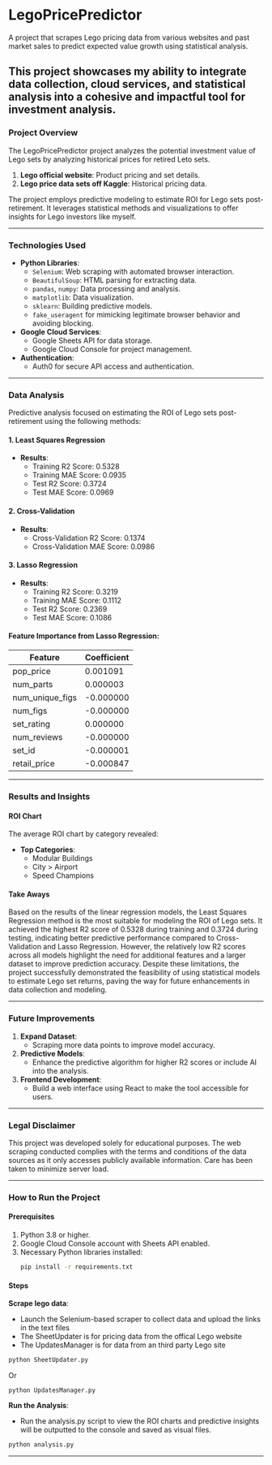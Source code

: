 
# LegoPricePredictor

A project that scrapes Lego pricing data from various websites and past market sales to predict expected value growth using statistical analysis. 

This project showcases my ability to integrate data collection, cloud services, and statistical analysis into a cohesive and impactful tool for investment analysis.
---

### Project Overview
The LegoPricePredictor project analyzes the potential investment value of Lego sets by analyzing historical prices for retired Leto sets. 

1. **Lego official website**: Product pricing and set details.
2. **Lego price data sets off Kaggle**: Historical pricing data. 

The project employs predictive modeling to estimate ROI for Lego sets post-retirement. It leverages statistical methods and visualizations to offer insights for Lego investors like myself.

---

### Technologies Used
- **Python Libraries**:
  - `Selenium`: Web scraping with automated browser interaction.
  - `BeautifulSoup`: HTML parsing for extracting data.
  - `pandas`, `numpy`: Data processing and analysis.
  - `matplotlib`: Data visualization.
  - `sklearn`: Building predictive models.
  - `fake_useragent` for mimicking legitimate browser behavior and avoiding blocking.
- **Google Cloud Services**:
  - Google Sheets API for data storage.
  - Google Cloud Console for project management.
- **Authentication**:
  - Auth0 for secure API access and authentication.

---

### Data Analysis
Predictive analysis focused on estimating the ROI of Lego sets post-retirement using the following methods:

#### 1. Least Squares Regression
- **Results**:
  - Training R2 Score: 0.5328
  - Training MAE Score: 0.0935
  - Test R2 Score: 0.3724
  - Test MAE Score: 0.0969

#### 2. Cross-Validation
- **Results**:
  - Cross-Validation R2 Score: 0.1374
  - Cross-Validation MAE Score: 0.0986

#### 3. Lasso Regression
- **Results**:
  - Training R2 Score: 0.3219
  - Training MAE Score: 0.1112
  - Test R2 Score: 0.2369
  - Test MAE Score: 0.1086

#### Feature Importance from Lasso Regression:
| Feature             | Coefficient   |
|---------------------|---------------|
| pop_price          | 0.001091      |
| num_parts          | 0.000003      |
| num_unique_figs    | -0.000000     |
| num_figs           | -0.000000     |
| set_rating         | 0.000000      |
| num_reviews        | -0.000000     |
| set_id             | -0.000001     |
| retail_price       | -0.000847     |

---

### Results and Insights
#### ROI Chart
The average ROI chart by category revealed:
- **Top Categories**:
  - Modular Buildings
  - City > Airport
  - Speed Champions

#### Take Aways
Based on the results of the linear regression models, the Least Squares Regression method is the most suitable for modeling the ROI of Lego sets. It achieved the highest R2 score of 0.5328 during training and 0.3724 during testing, indicating better predictive performance compared to Cross-Validation and Lasso Regression. However, the relatively low R2 scores across all models highlight the need for additional features and a larger dataset to improve prediction accuracy. Despite these limitations, the project successfully demonstrated the feasibility of using statistical models to estimate Lego set returns, paving the way for future enhancements in data collection and modeling.

---

### Future Improvements
1. **Expand Dataset**:
   - Scraping more data points to improve model accuracy.
2. **Predictive Models**:
   - Enhance the predictive algorithm for higher R2 scores or include AI into the analysis. 
3. **Frontend Development**:
   - Build a web interface using React to make the tool accessible for users.
---

### Legal Disclaimer
This project was developed solely for educational purposes. The web scraping conducted complies with the terms and conditions of the data sources as it only accesses publicly available information. Care has been taken to minimize server load. 

---

### How to Run the Project
#### Prerequisites
1. Python 3.8 or higher.
2. Google Cloud Console account with Sheets API enabled.
3. Necessary Python libraries installed:
   ```bash
   pip install -r requirements.txt
   ```

#### Steps
**Scrape lego data**:
   - Launch the Selenium-based scraper to collect data and upload the links in the text files
   - The SheetUpdater is for pricing data from the offical Lego website
   - The UpdatesManager is for data from an third party Lego site
   ```bash
   python SheetUpdater.py
   ```
   Or
   ```
   python UpdatesManager.py
   ```
**Run the Analysis**:
   - Run the analysis.py script to view the ROI charts and predictive insights will be outputted to the console and saved as visual files.
   ```bash
   python analysis.py
   ```
---